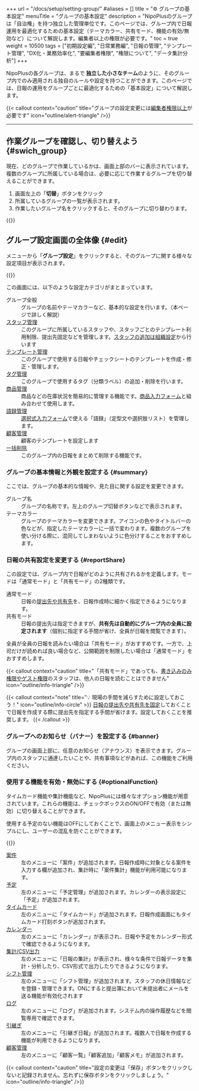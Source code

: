 +++
url = "/docs/setup/setting-group/"
#aliases = []
title = "⚙️ グループの基本設定"
menuTitle = "グループの基本設定"
description = "NipoPlusのグループは「自治権」を持つ独立した管理単位です。このページでは、グループ内で日報運用を最適化するための基本設定（テーマカラー、共有モード、機能の有効/無効など）について解説します。編集者以上の権限が必要です。"
toc = true
weight = 10500
tags = ["初期設定編", "日常業務編", "日報の管理", "テンプレート管理", "DX化・業務効率化", "要編集者権限", "権限について", "データ集計分析"]
+++

NipoPlusの各グループは、まるで **独立した小さなチーム**のように、そのグループ内でのみ適用される独自のルールや設定を持つことができます。このページでは、日報の運用をグループごとに最適化するための「基本設定」について解説します。

{{< callout context="caution" title="グループの設定変更には[編集者権限以上](/docs/setup/staff-global/rank/)が必要です" icon="outline/alert-triangle" />}}

---

## 作業グループを確認し、切り替えよう {#swich_group}

現在、どのグループで作業しているかは、画面上部のバーに表示されています。複数のグループに所属している場合は、必要に応じて作業するグループを切り替えることができます。

1.  画面左上の「**切替**」ボタンをクリック
2.  所属しているグループの一覧が表示されます。
3.  作業したいグループ名をクリックすると、そのグループに切り替わります。

{{<icatch filename="img/switch" msg="現在の作業グループは画面上部に表示されます。他のグループに切り替えたい場合は、ここをクリックしましょう。" alice="here">}}

## グループ設定画面の全体像 {#edit}

メニューから「**グループ設定**」をクリックすると、そのグループに関する様々な設定項目が表示されます。

{{<icatch filename="img/group-manage" msg="グループの全般設定画面では、テーマカラーの変更や、使用する機能の有効/無効を設定できます。" alice="ok">}}

この画面には、以下のような設定カテゴリがまとまっています。

<dl class="basic">
<dt>グループ全般</dt>
<dd>グループの名前やテーマカラーなど、基本的な設定を行います。（本ページで詳しく解説）</dd>
<dt><a href="/docs/setup/staff-local/_about/">スタッフ管理</a></dt>
<dd>このグループに所属しているスタッフや、スタッフごとのテンプレート利用制限、提出先固定などを管理します。<a href="/docs/setup/make-group/#join_staff">スタッフの追加は組織設定</a>から行います</dd>
<dt><a href="/docs/template/make/">テンプレート管理</a></dt>
<dd>このグループで使用する日報やチェックシートのテンプレートを作成・修正・管理します。</dd>
<dt><a href="/docs/setup/advanced-setting/tag/">タグ管理</a></dt>
<dd>このグループで使用するタグ（分類ラベル）の追加・削除を行います。</dd>
<dt><a href="/docs/setup/advanced-setting/point/">商品管理</a></dt>
<dd>商品などの在庫状況を簡易的に管理する機能です。<a href="/docs/template/mod/">商品入力フォーム</a>と組み合わせて使用します。</dd>
<dt><a href="/docs/setup/advanced-setting/goroku/">語録管理</a></dt>
<dd><a href="/docs/template/selects/">選択式入力フォーム</a>で使える「語録」（定型文や選択肢リスト）を管理します。</dd>
<dt><a href="/docs/template/customer/">顧客管理</a></dt>
<dd>顧客のテンプレートを設定します</dd>
<dt><a href="/docs/manual/read-report/removereport/#batch_remove">一括削除</a></dt>
<dd>このグループ内の日報をまとめて削除する機能です。</dd>
</dl>

### グループの基本情報と外観を設定する {#summary}

ここでは、グループの基本的な情報や、見た目に関する設定を変更できます。

<dl class="basic">
<dt>グループ名</dt>
<dd>グループの名称です。左上のグループ切替ボタンなどで表示されます。</dd>
<dt>テーマカラー</dt>
<dd>グループのテーマカラーを変更できます。アイコンの色やタイトルバーの色などが、指定したテーマカラーに一括で変わります。複数のグループを使い分ける際に、混同してしまわないように色分けすることをおすすめします。</dd>
</dl>

### 日報の共有設定を変更する {#reportShare}

この設定では、グループ内で日報がどのように共有されるかを定義します。モードは「通常モード」と「共有モード」の2種類です。

<dl class="basic">
<dt>通常モード</dt>
<dd>日報の<a href="/docs/manual/write-report/dist/">提出先や共有先</a>を、日報作成時に細かく指定できるようになります。</dd>
<dt>共有モード</dt>
<dd>日報の提出先は指定できますが、<strong>共有先は自動的にグループ内の全員に設定されます</strong>（個別に指定する手間が省け、全員が日報を閲覧できます）。</dd>
</dl>

全員が全員の日報を読みたい場合は「共有モード」がおすすめです。一方で、上司だけが読めれば良い場合など、公開範囲を制限したい場合は「通常モード」をおすすめします。

{{< callout context="caution" title="「共有モード」であっても、[書き込みのみ権限やゲスト権限](/docs/setup/staff-global/rank/#others)のスタッフは、他人の日報を読むことはできません" icon="outline/info-triangle" />}}

{{< callout context="note" title="💡 現場の手間を減らすために設定しておこう！" icon="outline/info-circle" >}}
[日報の提出先や共有先を固定](/docs/setup/staff-local/dist/)しておくことで日報を作成する際に提出先を指定する手間が省けます。設定しておくことを推奨します。
{{< /callout >}}

### グループへのお知らせ（バナー）を設定する {#banner}

グループの画面上部に、任意のお知らせ（アナウンス）を表示できます。グループ内のスタッフに通達したいことや、共有事項などがあれば、この機能をご利用ください。

### 使用する機能を有効・無効にする {#optionalFunction}

タイムカード機能や集計機能など、NipoPlusには様々なオプション機能が用意されています。これらの機能は、チェックボックスのON/OFFで有効（または無効）に切り替えることができます。

使用する予定のない機能はOFFにしておくことで、画面上のメニュー表示をシンプルにし、ユーザーの混乱を防ぐことができます。

{{<iTablet filename="img/functions" msg="使わない機能はOFFにしておくと見た目がスッキリ" alice="ok">}}

<dl class="basic">
<dt><a href="/docs/manual/anken/_about/">案件</a></dt>
<dd>左のメニューに「案件」が追加されます。日報作成時に対象となる案件を入力する欄が追加され、集計時に「案件集計」機能が利用可能になります。</dd>
<dt><a href="/docs/manual/event/add/">予定</a></dt>
<dd>左のメニューに「予定管理」が追加されます。カレンダーの表示設定に「予定」が追加されます。</dd>
<dt><a href="/docs/manual/timecard/input/">タイムカード</a></dt>
<dd>左のメニューに「タイムカード」が追加されます。日報作成画面にもタイムカード打刻ボタンが追加されます。</dd>
<dt><a href="/docs/manual/calendar/_about/">カレンダー</a></dt>
<dd>左のメニューに「カレンダー」が表示され、日報や予定をカレンダー形式で確認できるようになります。</dd>
<dt><a href="/docs/manual/analytics/_about/">集計/CSV出力</a></dt>
<dd>左のメニューに「日報の集計」が表示され、様々な条件で日報データを集計・分析したり、CSV形式で出力したりできるようになります。</dd>
<dt><a href="/docs/manual/utils/shift/">シフト管理</a></dt>
<dd>左のメニューに「シフト管理」が追加されます。スタッフの休日情報などを登録・管理できます。ONにすると提出簿において未提出者にメールを送る機能が有効化されます</dd>
<dt><a href="/docs/manual/utils/log/">ログ</a></dt>
<dd>左のメニューに「ログ」が追加されます。システム内の操作履歴などを閲覧専用で確認できます。</dd>
<dt><a href="/docs/manual/write-report/relation/">引継ぎ</a></dt>
<dd>左のメニューに「引継ぎ日報」が追加されます。複数人で日報を作成する機能が利用できるようになります。</dd>
<dt><a href="/docs/manual/customer/input/">顧客管理</a></dt>
<dd>左のメニューに「顧客一覧」「顧客追加」「顧客メモ」が追加されます。</dd>
</dl>

{{< callout context="caution" title="設定の変更は「保存」ボタンをクリックしないと記録されません。忘れずに保存ボタンをクリックしましょう。" icon="outline/info-triangle" />}}
